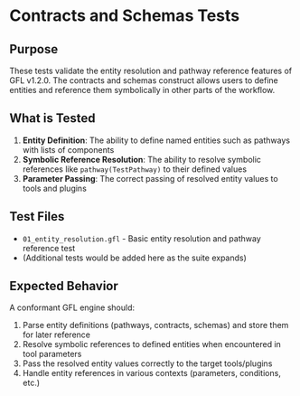 # Contracts and Schemas Tests

## Purpose

These tests validate the entity resolution and pathway reference features of GFL v1.2.0. The contracts and schemas construct allows users to define entities and reference them symbolically in other parts of the workflow.

## What is Tested

1. **Entity Definition**: The ability to define named entities such as pathways with lists of components
2. **Symbolic Reference Resolution**: The ability to resolve symbolic references like `pathway(TestPathway)` to their defined values
3. **Parameter Passing**: The correct passing of resolved entity values to tools and plugins

## Test Files

- `01_entity_resolution.gfl` - Basic entity resolution and pathway reference test
- (Additional tests would be added here as the suite expands)

## Expected Behavior

A conformant GFL engine should:
1. Parse entity definitions (pathways, contracts, schemas) and store them for later reference
2. Resolve symbolic references to defined entities when encountered in tool parameters
3. Pass the resolved entity values correctly to the target tools/plugins
4. Handle entity references in various contexts (parameters, conditions, etc.)